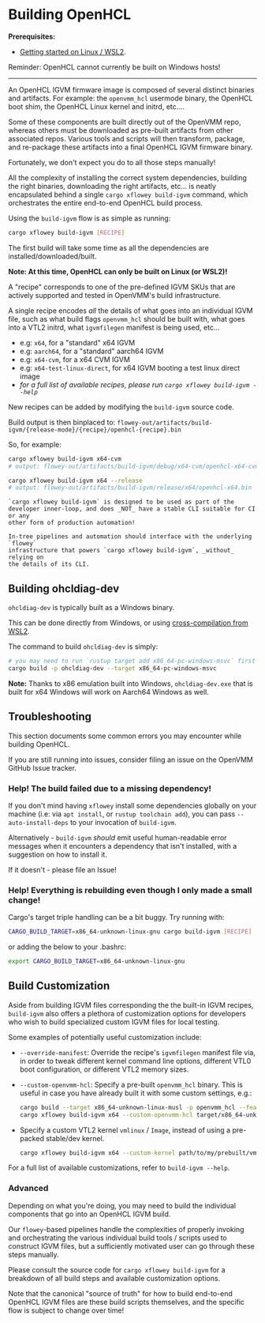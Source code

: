 # Building OpenHCL

**Prerequisites:**

- [Getting started on Linux / WSL2](./linux.md).

Reminder: OpenHCL cannot currently be built on Windows hosts!

* * *

An OpenHCL IGVM firmware image is composed of several distinct binaries and
artifacts. For example: the `openvmm_hcl` usermode binary, the OpenHCL boot
shim, the OpenHCL Linux kernel and initrd, etc....

Some of these components are built directly out of the OpenVMM repo, whereas
others must be downloaded as pre-built artifacts from other associated repos.
Various tools and scripts will then transform, package, and re-package these
artifacts into a final OpenHCL IGVM firmware binary.

Fortunately, we don't expect you do to all those steps manually!

All the complexity of installing the correct system dependencies, building the
right binaries, downloading the right artifacts, etc... is neatly encapsulated
behind a single `cargo xflowey build-igvm` command, which orchestrates the
entire end-to-end OpenHCL build process.

Using the `build-igvm` flow is as simple as running:

```bash
cargo xflowey build-igvm [RECIPE]
```

The first build will take some time as all the dependencies are
installed/downloaded/built.

**Note: At this time, OpenHCL can only be built on Linux (or WSL2)!**

A "recipe" corresponds to one of the pre-defined IGVM SKUs that are actively
supported and tested in OpenVMM's build infrastructure.

A single recipe encodes _all_ the details of what goes into an individual IGVM
file, such as what build flags `openvmm_hcl` should be built with, what goes
into a VTL2 initrd, what `igvmfilegen` manifest is being used, etc...

- e.g: `x64`, for a "standard" x64 IGVM
- e.g: `aarch64`, for a "standard" aarch64 IGVM
- e.g: `x64-cvm`, for a x64 CVM IGVM
- e.g: `x64-test-linux-direct`, for x64 IGVM booting a test linux direct image
- _for a full list of available recipes, please run `cargo xflowey build-igvm --help`_

New recipes can be added by modifying the `build-igvm` source code.

Build output is then binplaced to: `flowey-out/artifacts/build-igvm/{release-mode}/{recipe}/openhcl-{recipe}.bin`

So, for example:

```bash
cargo xflowey build-igvm x64-cvm
# output: flowey-out/artifacts/build-igvm/debug/x64-cvm/openhcl-x64-cvm.bin

cargo xflowey build-igvm x64 --release
# output: flowey-out/artifacts/build-igvm/release/x64/openhcl-x64.bin
```

```admonish warning
`cargo xflowey build-igvm` is designed to be used as part of the
developer inner-loop, and does _NOT_ have a stable CLI suitable for CI or any
other form of production automation!

In-tree pipelines and automation should interface with the underlying `flowey`
infrastructure that powers `cargo xflowey build-igvm`, _without_ relying on
the details of its CLI.
```

## Building ohcldiag-dev

`ohcldiag-dev` is typically built as a Windows binary.

This can be done directly from Windows, or using
[cross-compilation from WSL2](../getting_started/cross_compile.md).

The command to build `ohcldiag-dev` is simply:

```sh
# you may need to run `rustup target add x86_64-pc-windows-msvc` first
cargo build -p ohcldiag-dev --target x86_64-pc-windows-msvc
```

**Note:** Thanks to x86 emulation built into Windows, `ohcldiag-dev.exe` that is
built for x64 Windows will work on Aarch64 Windows as well.

## Troubleshooting

This section documents some common errors you may encounter while building
OpenHCL.

If you are still running into issues, consider filing an issue on the OpenVMM
GitHub Issue tracker.

### Help! The build failed due to a missing dependency!

If you don't mind having `xflowey` install some dependencies globally on your
machine (i.e: via `apt install`, or `rustup toolchain add`), you can pass
`--auto-install-deps` to your invocation of `build-igvm`.

Alternatively - `build-igvm` _should_ emit useful human-readable error messages
when it encounters a dependency that isn't installed, with a suggestion on how
to install it.

If it doesn't - please file an Issue!

### Help! Everything is rebuilding even though I only made a small change!

Cargo's target triple handling can be a bit buggy. Try running with:

```bash
CARGO_BUILD_TARGET=x86_64-unknown-linux-gnu cargo build-igvm [RECIPE]
```

or adding the below to your .bashrc:

```bash
export CARGO_BUILD_TARGET=x86_64-unknown-linux-gnu
```

## Build Customization

Aside from building IGVM files corresponding the the built-in IGVM recipes,
`build-igvm` also offers a plethora of customization options for developers who
wish to build specialized custom IGVM files for local testing.

Some examples of potentially useful customization include:

  * `--override-manifest`: Override the recipe's `igvmfilegen` manifest file
    via, in order to tweak different kernel command line options, different VTL0
    boot configuration, or different VTL2 memory sizes.

  * `--custom-openvmm-hcl`: Specify a pre-built `openvmm_hcl` binary. This is
    useful in case you have already built it with some custom settings, e.g.:

    ```bash
    cargo build --target x86_64-unknown-linux-musl -p openvmm_hcl --features myfeature
    cargo xflowey build-igvm x64 --custom-openvmm-hcl target/x86_64-unknown-linux-musl/debug/openvmm_hcl
    ```

  * Specify a custom VTL2 kernel `vmlinux` / `Image`, instead of using a
    pre-packed stable/dev kernel.

    ```bash
    cargo xflowey build-igvm x64 --custom-kernel path/to/my/prebuilt/vmlinux
    ```

For a full list of available customizations, refer to `build-igvm --help`.

### Advanced

Depending on what you're doing, you may need to build the individual components
that go into an OpenHCL IGVM build.

Our `flowey`-based pipelines handle the complexities of properly invoking and
orchestrating the various individual build tools / scripts used to construct
IGVM files, but a sufficiently motivated user can go through these steps
manually.

Please consult the source code for `cargo xflowey build-igvm` for a breakdown of
all build steps and available customization options.

Note that the canonical "source of truth" for how to build end-to-end OpenHCL
IGVM files are these build scripts themselves, and the specific flow is subject
to change over time!
